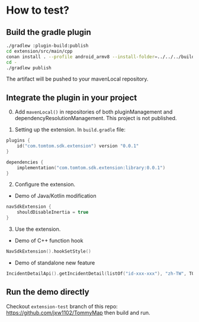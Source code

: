 # How to test?

## Build the gradle plugin
```bash
./gradlew :plugin-build:publish
cd extension/src/main/cpp
conan install . --profile android_armv8 --install-folder=../../../build/conan_build_arm64-v8a -u --build=missing
cd -
./gradlew publish
```
The artifact will be pushed to your mavenLocal repository.

## Integrate the plugin in your project
0) Add `mavenLocal()` in repositories of both pluginManagement and dependencyResolutionManagement.
This project is not published.

1) Setting up the extension. 
In `build.gradle` file:
```kotlin
plugins {
    id("com.tomtom.sdk.extension") version "0.0.1"
}

dependencies {
    implementation("com.tomtom.sdk.extension:library:0.0.1")
}
```

2) Configure the extension.
- Demo of Java/Kotlin modification
```kotlin
navSdkExtension {
    shouldDisableInertia = true
}
```

3) Use the extension.
- Demo of C++ function hook
```kotlin
NavSdkExtension().hookSetStyle()
```
- Demo of standalone new feature
```kotlin
IncidentDetailApi().getIncidentDetail(listOf("id-xxx-xxx"), "zh-TW", TOMTOM_API_KEY)
```

## Run the demo directly
Checkout `extension-test` branch of this repo: https://github.com/jxw1102/TommyMap then build and run.
